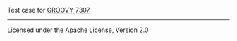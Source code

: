 Test case for [GROOVY-7307](https://jira.codehaus.org/browse/GROOVY-7307)

------

Licensed under the Apache License, Version 2.0
